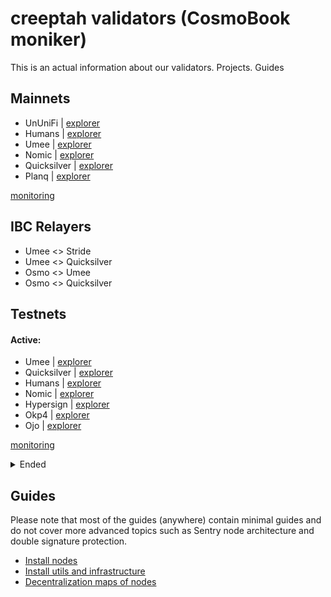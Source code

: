 # creeptah validators (CosmoBook moniker)
This is an actual information about our validators. Projects. Guides
## Mainnets

- UnUniFi     | [explorer](https://explorer.creeptah.xyz/UnUniFi/staking/ununifivaloper1ydtts8a9r5jr0qmls9cy60p2j9ewvg6mk0rsrd)
- Humans      | [explorer](https://explorer.creeptah.xyz/humans/staking/humanvaloper1mynwzahw0kgcsanw5y7z63lp7kk98wrjsxfgg0)
- Umee        | [explorer](https://explorer.creeptah.xyz/umee/staking/umeevaloper1y5w9vx6qe0ta55z44l505lvmcl9qqjx48733ck)
- Nomic       | [explorer](https://app.nomic.io/staking?validator=nomic1dnzukwt5p5zzf2p7k5hm057c9539t07tqcezre&modal=info)
- Quicksilver | [explorer](https://explorer.creeptah.xyz/quicksilver/staking/quickvaloper150fjce8p3j6j64axzjhhfz0exk4kda79z29hk7)
- Planq       | [explorer](https://explorer.creeptah.xyz/planq/staking/plqvaloper1nnygsslaytzs5ncm396j800sj5nld0hk5tyl4m)

[monitoring](https://monitoring.creeptah.xyz)
## IBC Relayers
- Umee <> Stride
- Umee <> Quicksilver
- Osmo <> Umee
- Osmo <> Quicksilver

## Testnets

#### Active:

- Umee        | [explorer](https://explorer.creeptah.xyz/testnet-umee/staking/umeevaloper1hm0hm24x3ejjtclz07ughwtltd9dslhkvz9zen)
- Quicksilver | [explorer](https://explorer.creeptah.xyz/testnet-quicksilver/staking/quickvaloper1hm0hm24x3ejjtclz07ughwtltd9dslhktepdms)
- Humans      | [explorer](https://explorer.creeptah.xyz/testnet-humans/staking/humanvaloper13eqtwyfn74r87gqzpjertmhwzkwc3jrdf4mr9d)
- Nomic       | [explorer](https://testnet.nomic.io/staking?validator=nomic1emuda4e5x2ss5638tj5m0mv4e5m92nxyzmg7j9&modal=info)
- Hypersign   | [explorer](https://explorer.creeptah.xyz/testnet-hypersign/staking/hidvaloper1hm0hm24x3ejjtclz07ughwtltd9dslhkrpwf33)
- Okp4        | [explorer](https://explorer.creeptah.xyz/testnet-okp4/staking/okp4valoper1hm0hm24x3ejjtclz07ughwtltd9dslhkxt2nw3)
- Ojo         | [explorer](https://explorer.creeptah.xyz/ojo/staking/ojovaloper1hm0hm24x3ejjtclz07ughwtltd9dslhkysaf6l)

[monitoring](https://testnet-monitoring.creeptah.xyz)
<details>
<summary>Ended</summary>

- Akash Network
- Stratos
- Quai Network - Bronse Age
- Archway
- Ares Protocol
- Paloma
- Subspace - Gemini1
- Quicksilver - KillerQueen
- StaFi - public testnet №1-3
- Stride - PoolParty
- Sei - Seinami
- obol
- Subspase - Gemini2
- haqq
- ollo
- IronFish
- Minima
- Sui (devnet)
- Uptick
- Masa Finance
- Massa
- Bundlr (devnet)
- Humans
- Defund
- StarkNet
- peaq
- Nibiru
</details>

## Guides

Please note that most of the guides (anywhere) contain minimal guides and do not cover more advanced topics such as Sentry node architecture and double signature protection.
- [Install nodes](https://github.com/glukosseth/gitbook_creeptah)
- [Install utils and infrastructure](https://github.com/glukosseth/gitbook_creeptah/tree/main/utils)
- [Decentralization maps of nodes](https://github.com/glukosseth/geostat)
